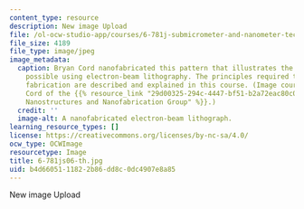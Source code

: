 ```yaml
---
content_type: resource
description: New image Upload
file: /ol-ocw-studio-app/courses/6-781j-submicrometer-and-nanometer-technology-spring-2006/b4d6605111822b86dd8c0dc4907e8a85_6-781js06-th.jpg
file_size: 4189
file_type: image/jpeg
image_metadata:
  caption: Bryan Cord nanofabricated this pattern that illustrates the exquisite resolution
    possible using electron-beam lithography. The principles required to perform this
    fabrication are described and explained in this course. (Image courtesy of Bryan
    Cord of the {{% resource_link "29d00325-294c-4447-bf51-b2a72eac80c0" "MIT Quantum
    Nanostructures and Nanofabrication Group" %}}.)
  credit: ''
  image-alt: A nanofabricated electron-beam lithograph.
learning_resource_types: []
license: https://creativecommons.org/licenses/by-nc-sa/4.0/
ocw_type: OCWImage
resourcetype: Image
title: 6-781js06-th.jpg
uid: b4d66051-1182-2b86-dd8c-0dc4907e8a85
---
```

New image Upload